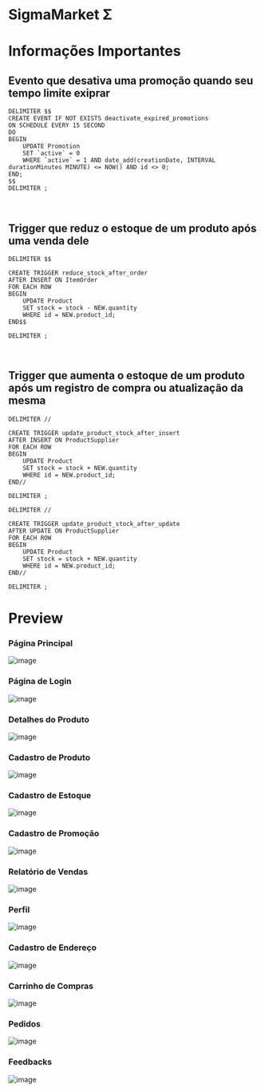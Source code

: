 # SigmaMarket Σ
<h1>Informações Importantes</h1>
<h2>Evento que desativa uma promoção quando seu tempo limite exiprar</h2>

```
DELIMITER $$
CREATE EVENT IF NOT EXISTS deactivate_expired_promotions
ON SCHEDULE EVERY 15 SECOND
DO
BEGIN
    UPDATE Promotion
    SET `active` = 0
    WHERE `active` = 1 AND date_add(creationDate, INTERVAL durationMinutes MINUTE) <= NOW() AND id <> 0;
END;
$$
DELIMITER ;
```

</br>
<h2>Trigger que reduz o estoque de um produto após uma venda dele</h2>

```
DELIMITER $$

CREATE TRIGGER reduce_stock_after_order
AFTER INSERT ON ItemOrder
FOR EACH ROW
BEGIN
    UPDATE Product
    SET stock = stock - NEW.quantity
    WHERE id = NEW.product_id;
END$$

DELIMITER ;
```

<br>
<h2>Trigger que aumenta o estoque de um produto após um registro de compra ou atualização da mesma</h2>

```
DELIMITER //

CREATE TRIGGER update_product_stock_after_insert
AFTER INSERT ON ProductSupplier
FOR EACH ROW
BEGIN
    UPDATE Product
    SET stock = stock + NEW.quantity
    WHERE id = NEW.product_id;
END//

DELIMITER ;
```

```
DELIMITER //

CREATE TRIGGER update_product_stock_after_update
AFTER UPDATE ON ProductSupplier
FOR EACH ROW
BEGIN
    UPDATE Product
    SET stock = stock + NEW.quantity
    WHERE id = NEW.product_id;
END//

DELIMITER ;
```

# Preview
### Página Principal
![image](https://github.com/user-attachments/assets/a1933cf3-acc0-49e8-a2b2-3ebc3085183f)

### Página de Login
![image](https://github.com/user-attachments/assets/8d22a7ea-bea0-4b95-804f-0690e7c7b606)

### Detalhes do Produto
![image](https://github.com/user-attachments/assets/9b51f569-157b-424d-8d22-18fb9e211c92)

### Cadastro de Produto
![image](https://github.com/user-attachments/assets/8691c181-62f3-4485-84ac-75b0cc65c881)

### Cadastro de Estoque
![image](https://github.com/user-attachments/assets/b47ffbc4-7e31-4f99-9019-e5d776453300)

### Cadastro de Promoção
![image](https://github.com/user-attachments/assets/8b2517b0-cf14-4244-80bd-b12af68976ff)

### Relatório de Vendas
![image](https://github.com/user-attachments/assets/5483038b-8912-4b7a-9d7a-ad9180863eaa)

### Perfil
![image](https://github.com/user-attachments/assets/3c903149-1af8-4bea-86b8-3b78c6c05de7)

### Cadastro de Endereço
![image](https://github.com/user-attachments/assets/b05ccf2b-db8b-44a6-8557-2af227e61bf5)

### Carrinho de Compras
![image](https://github.com/user-attachments/assets/02eeb36e-0cc8-418e-8b2b-5cec489544b4)

### Pedidos
![image](https://github.com/user-attachments/assets/d7f63bdb-8beb-4492-a828-670e4e42692c)

### Feedbacks
![image](https://github.com/user-attachments/assets/b04fe7b9-b7a6-4ed3-b794-7fa8b92f842e)
